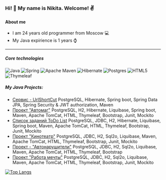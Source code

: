 ### Hi! 👋 My name is Nikita. Welcome! :v:

#### About me

* I am 24 years old programmer from Moscow 💻
* My Java expirience is 1 years ⌚

-----------

##### Core technologies

![Java](https://img.shields.io/badge/java-%23ED8B00.svg?style=for-the-badge&logo=openjdk&logoColor=white)
![Spring](https://img.shields.io/badge/spring-%236DB33F.svg?style=for-the-badge&logo=spring&logoColor=white)
![Apache Maven](https://img.shields.io/badge/Apache%20Maven-C71A36?style=for-the-badge&logo=Apache%20Maven&logoColor=white)
![Hibernate](https://img.shields.io/badge/Hibernate-59666C?style=for-the-badge&logo=Hibernate&logoColor=white)
![Postgres](https://img.shields.io/badge/postgres-%23316192.svg?style=for-the-badge&logo=postgresql&logoColor=white)
![HTML5](https://img.shields.io/badge/html5-%23E34F26.svg?style=for-the-badge&logo=html5&logoColor=white)
![Thymeleaf](https://img.shields.io/badge/Thymeleaf-%23005C0F.svg?style=for-the-badge&logo=Thymeleaf&logoColor=white)

##### My Java Projects:
- [Сервис - UrlShortCut](https://github.com/ADIKIAA/job4j_url_shortcut) PostgreSQL, Hibernate, Spring boot, Spring Data JPA, Spring Security & JWT authorization, Maven
- [Проект "Автомаг"](https://github.com/ADIKIAA/job4j_cars) PostgreSQL, H2, Hibernate, Liquibase, Spring boot, Maven, Apache TomCat, HTML, Thymeleaf, Bootstrap, Junit, Mockito
- [Список заданий ToDo List](https://github.com/ADIKIAA/job4j_todo) PostgreSQL, JDBC, H2, Hibernate, Liquibase, Spring boot, Maven, Apache TomCat, HTML, Thymeleaf, Bootstrap, Junit, Mockito
- [Проект "Кинотеатр"](https://github.com/ADIKIAA/job4j_cinema) PostgreSQL, JDBC, H2, Sql2o, Liquibase, Maven, Apache TomCat, HTML, Thymeleaf, Bootstrap, Junit, Mockito
- [Проект - "Автонарушители"](https://github.com/ADIKIAA/job4j_accidents) PostgreSQL, JDBC, H2, Sql2o, Liquibase, Maven, Apache TomCat, HTML, Thymeleaf, Bootstrap
- [Проект "Работа мечты"](https://github.com/ADIKIAA/job4j_dreamjob) PostgreSQL, JDBC, H2, Sql2o, Liquibase, Maven, Apache TomCat, HTML, Thymeleaf, Bootstrap, Junit, Mockito


[![Top Langs](https://github-readme-stats.vercel.app/api/top-langs/?username=ADIKIAA&layout=compact)](https://github.com/ADIKIAA/github-readme-stats)

